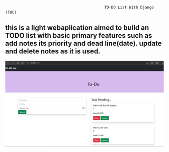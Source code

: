                                                 TO-DO List With Django (TOC)
this is a light webaplication aimed to build an TODO list with basic primary features such as add notes its priority and dead line(date). update and delete notes as it is used.
-------------------------------------------------------------------------------------------------------------
![Web application Screenshot - home page](https://github.com/akhilpsin/TO-DO-web-application-Django/blob/master/static/screenshot.PNG?raw=true)




